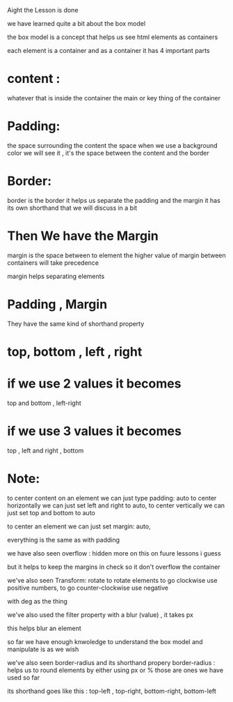 Aight the Lesson is done

we have learned quite a bit about the box model

the box model is a concept that helps us see html elements as containers

each element is a container
and as a container it has 4 important parts

# content :

whatever that is inside the container
the main or key thing of the container

# Padding:

the space surrounding the content
the space when we use a background color we will see it ,
it's the space between the content and the border

# Border:

border is the border it helps us separate the padding and the margin
it has its own shorthand that we will discuss in a bit

# Then We have the Margin

margin is the space between to element
the higher value of margin between containers will take precedence

margin helps separating elements

# Padding , Margin

They have the same kind of shorthand property

# top, bottom , left , right

# if we use 2 values it becomes

top and bottom , left-right

# if we use 3 values it becomes

top , left and right , bottom

# Note:

to center content on an element
we can just type padding: auto
to center horizontally we can just set left and right to auto, to center vertically we can just set top and bottom to auto

to center an element we can just set margin: auto,

everything is the same as with padding

we have also seen overflow : hidden
more on this on fuure lessons i guess

but it helps to keep the margins in check so it don't overflow the container

we've also seen Transform: rotate
to rotate elements
to go clockwise use positive numbers,
to go counter-clockwise use negative

with deg as the thing

we've also used the filter property
with a blur (value) , it takes px

this helps blur an element

so far we have enough knwoledge to understand the box model and manipulate is as we wish

we've also seen border-radius and its shorthand propery
border-radius : helps us to round elements by either using px or % those are ones we have used so far

its shorthand goes like this :
top-left , top-right, bottom-right, bottom-left
